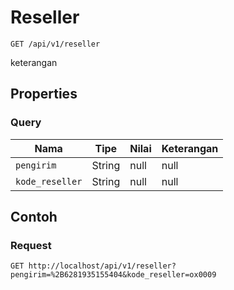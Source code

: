 # Reseller
```http
GET /api/v1/reseller
```
keterangan
## Properties
### Query
Nama | Tipe | Nilai | Keterangan
--- | --- | --- | ---
<code>pengirim</code> | String | null | null
<code>kode_reseller</code> | String | null | null
## Contoh
### Request
```http
GET http://localhost/api/v1/reseller?pengirim=%2B6281935155404&kode_reseller=ox0009
```
